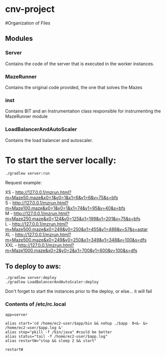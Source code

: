 # cnv-project

#Organization of Files
## Modules

### Server
Contains the code of the server that is executed in the worker instances.

### MazeRunner
Contains the original code provided, the one that solves the Mazes

### inst
Contains BIT and an Instrumentation class responsible for instrumenting the MazeRunner module

### LoadBalancerAndAutoScaler
Contains the load balancer and autoscaler.


# To start the server locally:

`./gradlew server:run`

Request example:

XS  - http://127.0.0.1/mzrun.html?m=Maze50.maze&x0=1&y0=1&x1=6&y1=6&v=75&s=bfs  
S   - http://127.0.0.1/mzrun.html?m=Maze100.maze&x0=1&y0=1&x1=74&y1=95&v=40&s=bfs  
M   - http://127.0.0.1/mzrun.html?m=Maze250.maze&x0=124&y0=125&x1=199&y1=201&v=75&s=bfs   
L   - http://127.0.0.1/mzrun.html?m=Maze500.maze&x0=249&y0=250&x1=455&y1=488&v=57&s=astar  
XL  - http://127.0.0.1/mzrun.html?m=Maze500.maze&x0=249&y0=250&x1=349&y1=348&v=100&s=dfs  
XXL - http://127.0.0.1/mzrun.html?m=Maze1000.maze&x0=2&y0=2&x1=700&y1=600&v=100&s=dfs  


## To deploy to aws:

`./gradlew server:deploy`  
`./gradlew LoadBalancerAndAutoScaler:deploy`

Don't forget to start the instances prior to the deploy, or else... it will fail

### Contents of /etc/rc.local

```
app=server

alias start='cd /home/ec2-user/$app/bin && nohup ./$app  0<&- &> /home/ec2-user/$app.log &'
alias stop="pkill -f /bin/java" #could be better
alias status="tail -f /home/ec2-user/$app.log"
alias restartW="stop && sleep 2 && start"

restartW 
```

